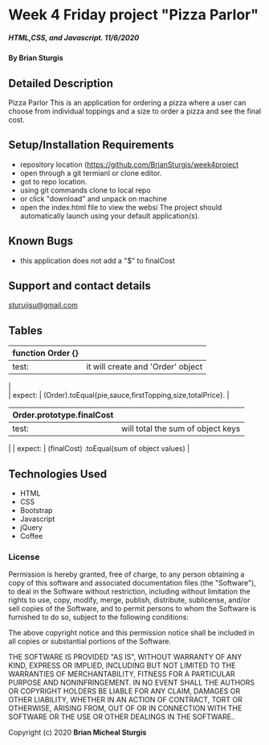 # Week 4 Friday project "Pizza Parlor"

##### HTML,CSS, and Javascript.   11/6/2020

#### By **Brian Sturgis**


## Detailed Description

Pizza Parlor
This is an application for ordering a pizza where a user can choose from individual toppings and a size to order a pizza and see the final cost.


## Setup/Installation Requirements
- repository location (https://github.com/BrianSturgis/week4project
- open through a git termianl or clone editor.
- got to repo location.
- using git commands clone to local repo
- or click "download" and unpack on machine
- open the index.html file to view the websi
The project should automatically launch using your default application(s).

## Known Bugs
- this application does not add a "$" to finalCost



## Support and contact details
sturujisu@gmail.com


## Tables

| function Order {}|  |
| ------| -----------|
| test:   | it will create and 'Order' object|
|  
| expect:  | (Order).toEqual{pie,sauce,firstTopping,size,totalPrice}. |



| Order.prototype.finalCost |  |
| ------| -----------|
| test:   | will total the sum of object keys |
| 
| expect:  | (finalCost) .toEqual(sum of object values) |





## Technologies Used
* HTML
* CSS
* Bootstrap
* Javascript
* jQuery
* Coffee
  


### License

Permission is hereby granted, free of charge, to any person obtaining a copy of this software and associated documentation files (the "Software"), to deal in the Software without restriction, including without limitation the rights to use, copy, modify, merge, publish, distribute, sublicense, and/or sell copies of the Software, and to permit persons to whom the Software is furnished to do so, subject to the following conditions:

The above copyright notice and this permission notice shall be included in all copies or substantial portions of the Software.

THE SOFTWARE IS PROVIDED "AS IS", WITHOUT WARRANTY OF ANY KIND, EXPRESS OR IMPLIED, INCLUDING BUT NOT LIMITED TO THE WARRANTIES OF MERCHANTABILITY, FITNESS FOR A PARTICULAR PURPOSE AND NONINFRINGEMENT. IN NO EVENT SHALL THE AUTHORS OR COPYRIGHT HOLDERS BE LIABLE FOR ANY CLAIM, DAMAGES OR OTHER LIABILITY, WHETHER IN AN ACTION OF CONTRACT, TORT OR OTHERWISE, ARISING FROM, OUT OF OR IN CONNECTION WITH THE SOFTWARE OR THE USE OR OTHER DEALINGS IN THE SOFTWARE..



Copyright (c) 2020 **Brian Micheal Sturgis**
